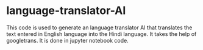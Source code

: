 # language-translator-AI
This code is used to generate an language translator AI that translates the text entered in English language into the Hindi language. It takes the help of  googletrans. It is done in jupyter notebook code.
